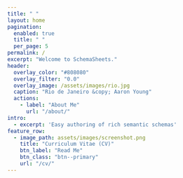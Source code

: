```yaml
---
title: " "
layout: home
pagination:
  enabled: true
  title: " "
  per_page: 5
permalink: /
excerpt: "Welcome to SchemaSheets."
header:
  overlay_color: "#808080"
  overlay_filter: "0.0"
  overlay_image: /assets/images/rio.jpg
  caption: "Rio de Janeiro &copy; Aaron Young"
  actions:
    - label: "About Me"
      url: "/about/"
intro:
  - excerpt: 'Easy authoring of rich semantic schemas'
feature_row:
  - image_path: assets/images/screenshot.png
    title: "Curriculum Vitae (CV)"
    btn_label: "Read Me"
    btn_class: "btn--primary"
    url: "/cv/"
---
```

